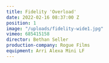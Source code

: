 ```yaml
---
title: Fidelity 'Overload'
date: 2022-02-16 08:37:00 Z
position: 1
image: "/uploads/fidelity-wide1.jpg"
vimeo: 685415158
director: Bethan Seller
production-company: Rogue Films
equipment: Arri Alexa Mini LF
---
```


